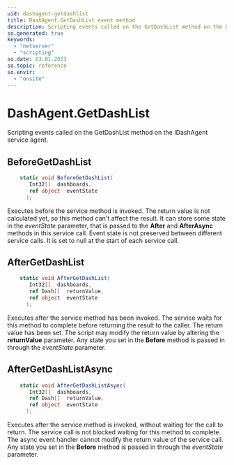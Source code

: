 ```yaml
---
uid: dashagent-getdashlist
title: DashAgent.GetDashList event method
description: Scripting events called on the GetDashList method on the DashAgent service agent.
so.generated: true
keywords:
  - "netserver"
  - "scripting"
so.date: 03.01.2023
so.topic: reference
so.envir:
  - "onsite"
---
```

# DashAgent.GetDashList

Scripting events called on the <see cref='M:SuperOffice.CRM.Services.IDashAgent.GetDashList'>GetDashList</see> method on the <see cref='IDashAgent'>IDashAgent</see>  service agent.

## BeforeGetDashList
```cs
    static void BeforeGetDashList(
       Int32[]  dashboards,
       ref object  eventState
      );
```
Executes before the service method is invoked.
The return value is not calculated yet, so this method can't affect the result.
It can store some state in the *eventState* parameter, that is passed to the **After** and **AfterAsync** methods in this service call.
Event state is not preserved between different service calls. It is set to null at the start of each service call.
## AfterGetDashList
```cs
    static void AfterGetDashList(
       Int32[]  dashboards,
       ref Dash[]  returnValue,
       ref object  eventState
      );
```
Executes after the service method has been invoked. The service waits for this method to complete before returning the result to the caller.
The return value has been set. The script may modify the return value by altering the **returnValue** parameter.
Any state you set in the **Before** method is passed in through the *eventState* parameter.
## AfterGetDashListAsync
```cs
    static void AfterGetDashListAsync(
       Int32[]  dashboards,
       ref Dash[]  returnValue,
       ref object  eventState
      );
```
Executes after the service method is invoked, without waiting for the call to return.
The service call is not blocked waiting for this method to complete.
The async event handler cannot modify the return value of the service call.
Any state you set in the **Before** method is passed in through the *eventState* parameter.

